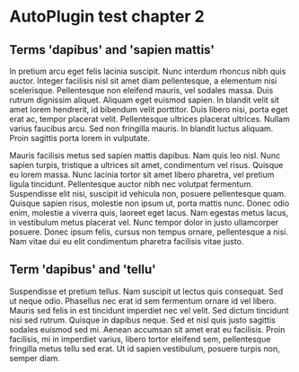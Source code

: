 # AutoPlugin test chapter 2

## Terms 'dapibus' and 'sapien mattis'

In pretium arcu eget felis lacinia suscipit. Nunc interdum rhoncus nibh quis auctor. Integer facilisis nisl sit amet diam pellentesque, a elementum nisi scelerisque. Pellentesque non eleifend mauris, vel sodales massa. Duis rutrum dignissim aliquet. Aliquam eget euismod sapien. In blandit velit sit amet lorem hendrerit, id bibendum velit porttitor. Duis libero nisi, porta eget erat ac, tempor placerat velit. Pellentesque ultrices placerat ultrices. Nullam varius faucibus arcu. Sed non fringilla mauris. In blandit luctus aliquam. Proin sagittis porta lorem in vulputate. 

Mauris facilisis metus sed sapien mattis dapibus. Nam quis leo nisl. Nunc sapien turpis, tristique a ultrices sit amet, condimentum vel risus. Quisque eu lorem massa. Nunc lacinia tortor sit amet libero pharetra, vel pretium ligula tincidunt. Pellentesque auctor nibh nec volutpat fermentum. Suspendisse elit nisi, suscipit id vehicula non, posuere pellentesque quam. Quisque sapien risus, molestie non ipsum ut, porta mattis nunc. Donec odio enim, molestie a viverra quis, laoreet eget lacus. Nam egestas metus lacus, in vestibulum metus placerat vel. Nunc tempor dolor in justo ullamcorper posuere. Donec ipsum felis, cursus non tempus ornare, pellentesque a nisi. Nam vitae dui eu elit condimentum pharetra facilisis vitae justo.

## Term 'dapibus' and 'tellu'

Suspendisse et pretium tellus. Nam suscipit ut lectus quis consequat. Sed ut neque odio. Phasellus nec erat id sem fermentum ornare id vel libero. Mauris sed felis in est tincidunt imperdiet nec vel velit. Sed dictum tincidunt nisi sed rutrum. Quisque in dapibus neque. Sed et nisl quis justo sagittis sodales euismod sed mi. Aenean accumsan sit amet erat eu facilisis. Proin facilisis, mi in imperdiet varius, libero tortor eleifend sem, pellentesque fringilla metus tellu sed erat. Ut id sapien vestibulum, posuere turpis non, semper diam. 